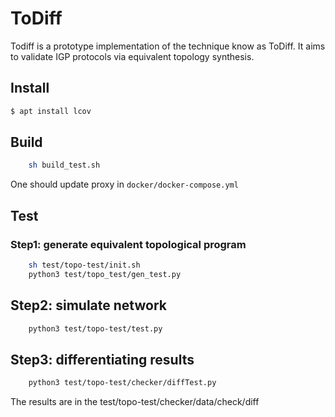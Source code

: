 # ToDiff

Todiff is a prototype implementation of the technique know as ToDiff. It aims to validate IGP protocols via equivalent topology synthesis.


## Install
```bash
$ apt install lcov
```
## Build
```bash
    sh build_test.sh
```
One should update proxy in `docker/docker-compose.yml`
## Test

### Step1: generate equivalent topological program
```bash 
    sh test/topo-test/init.sh
    python3 test/topo_test/gen_test.py
``` 

## Step2: simulate network
```bash
    python3 test/topo-test/test.py
```

## Step3: differentiating results
```bash
    python3 test/topo-test/checker/diffTest.py
```

The results are in the test/topo-test/checker/data/check/diff